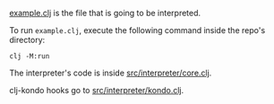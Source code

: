 [example.clj](./example.clj) is the file that is going to be interpreted.

To run `example.clj`, execute the following command inside the repo's directory:
```
clj -M:run
```

The interpreter's code is inside [src/interpreter/core.clj](./src/interpreter/core.clj).

clj-kondo hooks go to [src/interpreter/kondo.clj](./src/interpreter/kondo.clj).
